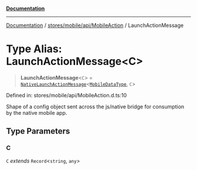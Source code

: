 [**Documentation**](../../../../../index.md)

***

[Documentation](../../../../../index.md) / [stores/mobile/api/MobileAction](../index.md) / LaunchActionMessage

# Type Alias: LaunchActionMessage\<C\>

> **LaunchActionMessage**\<`C`\> = [`NativeLaunchActionMessage`](../../../../native/api/NativeAction/interfaces/NativeLaunchActionMessage.md)\<[`MobileDataType`](../../MobileDataType/enumerations/MobileDataType.md), `C`\>

Defined in: stores/mobile/api/MobileAction.d.ts:10

Shape of a config object sent across the js/native bridge for consumption by the native mobile app.

## Type Parameters

### C

`C` *extends* `Record`\<`string`, `any`\>
